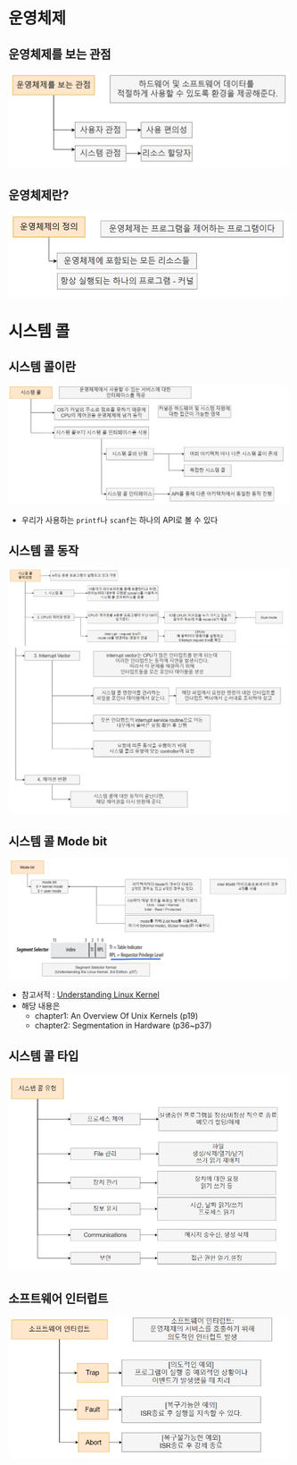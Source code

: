 # 운영체제

## 운영체제를 보는 관점

<img src="../images/psy/os-view.PNG">

## 운영체제란?

<img src="../images/psy/os.png">

# 시스템 콜

## 시스템 콜이란

<img src="../images/psy/system-call.PNG">

- 우리가 사용하는 `printf`나 `scanf`는 하나의 API로 볼 수 있다

## 시스템 콜 동작

<img src="../images/psy/system-call-oper1.PNG">
<img src="../images/psy/system-call-oper2.PNG">

## 시스템 콜 Mode bit

<img src="../images/psy/mode-bit.PNG">

- 참고서적 : [Understanding Linux Kernel](https://www.oreilly.com/library/view/understanding-the-linux/0596005652/)
- 해당 내용은
  - chapter1: An Overview Of Unix Kernels (p19)
  - chapter2: Segmentation in Hardware (p36~p37)

## 시스템 콜 타입

<img src="../images/psy/system-call-types.PNG">

## 소프트웨어 인터럽트

<img src="../images/psy/software-interrupt.PNG">

